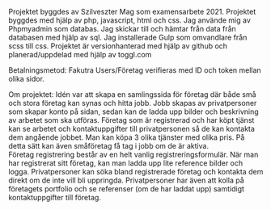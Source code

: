 Projektet byggdes av Szilveszter Mag som examensarbete 2021.
Projektet byggdes med hjälp av php, javascript, html och css.
Jag använde mig av Phpmyadmin som databas. Jag skickar till och hämtar från data från databasen med hjälp av sql.
Jag installerade Gulp som omvandlare från scss till css.
Projektet är versionhanterad med hjälp av github och planerad/uppdelad med hjälp av toggl.com

Betalningsmetod: Fakutra
Users/Företag verifieras med ID och token mellan olika sidor.

Om projektet: Idén var att skapa en samlingssida för företag där både små och stora företag kan synas och hitta jobb. Jobb skapas av privatpersoner som skapar konto på sidan, sedan kan de ladda upp bilder och beskrivning av arbetet som ska utföras. Företag som är registrerad och har köpt tjänst kan se arbetet och kontaktuppgifter till privatpersonen så de kan kontakta dem angående jobbet. Man kan köpa 3 olika tjänster med olika pris. På detta sätt kan även småföretag få tag i jobb om de är aktiva.  
Företag registrering består av en helt vanlig registreringsformulär. När man har registrerat sitt företag, kan man ladda upp lite reference bilder och logga.
Privatpersoner kan söka bland registrerade företag och kontakta dem direkt om de inte vill bli uppringda. 
Privatpersoner har även att kolla på företagets portfolio och se referenser (om de har laddat upp) samtidigt kontaktuppgifter till företag.
